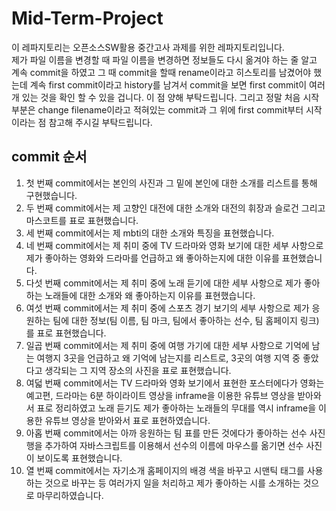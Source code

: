 # Mid-Term-Project

이 레파지토리는 오픈소스SW활용 중간고사 과제를 위한 레파지토리입니다.   
제가 파일 이름을 변경할 때 파일 이름을 변경하면 정보들도 다시 옮겨야 하는 줄 알고 계속 commit을 하였고 그 때 commit을 할때 rename이라고 히스토리를 남겼어야 했는데
계속 first commit이라고 history를 남겨서 commit을 보면 first commit이 여러개 있는 것을 확인 할 수 있을 겁니다. 이 점 양해 부탁드립니다. 그리고 정말 처음 시작 부분은 
change filename이라고 적혀있는 commit과 그 위에 first commit부터 시작이라는 점 참고해 주시길 부탁드립니다.

## commit 순서
1. 첫 번째 commit에서는 본인의 사진과 그 밑에 본인에 대한 소개를 리스트를 통해 구현했습니다.   
2. 두 번째 commit에서는 제 고향인 대전에 대한 소개와 대전의 휘장과 슬로건 그리고 마스코트를 표로 표현했습니다.   
3. 세 번째 commit에서는 제 mbti의 대한 소개와 특징을 표현했습니다.   
4. 네 번째 commit에서는 제 취미 중에 TV 드라마와 영화 보기에 대한 세부 사항으로 제가 좋아하는 영화와 드라마를 언급하고 왜 좋아하는지에 대한 이유를 표현했습니다.   
5. 다섯 번째 commit에서는 제 취미 중에 노래 듣기에 대한 세부 사항으로 제가 좋아하는 노래들에 대한 소개와 왜 좋아하는지 이유를 표현했습니다.   
6. 여섯 번째 commit에서는 제 취미 중에 스포츠 경기 보기의 세부 사항으로 제가 응원하는 팀에 대한 정보(팀 이름, 팀 마크, 팀에서 좋아하는 선수, 팀 홈페이지 링크)를 표로 표현했습니다.   
7. 일곱 번째 commit에서는 제 취미 중에 여행 가기에 대한 세부 사항으로 기억에 남는 여행지 3곳을 언급하고 왜 기억에 남는지를 리스트로, 3곳의 여행 지역 중 좋았다고 생각되는 그 지역 장소의 사진을 표로 표현했습니다.   
8. 여덟 번째 commit에서는 TV 드라마와 영화 보기에서 표현한 포스터에다가 영화는 예고편, 드라마는 6분 하이라이트 영상을 inframe을 이용한 유튜브 영상을 받아와서 표로 정리하였고 노래 듣기도 제가 좋아하는 노래들의 무대를 역시 inframe을 이용한 유튜브 영상을 받아와서 표로 표현하였습니다.   
9. 아홉 번째 commit에서는 아까 응원하는 팀 표를 만든 것에다가 좋아하는 선수 사진 행을 추가하여 자바스크립트를 이용해서 선수의 이름에 마우스를 옮기면 선수 사진이 보이도록 표현했습니다. 
10. 열 번째 commit에서는 자기소개 홈페이지의 배경 색을 바꾸고 시맨틱 태그를 사용하는 것으로 바꾸는 등 여러가지 일을 처리하고 제가 좋아하는 시를 소개하는 것으로 마무리하였습니다.  
